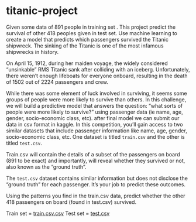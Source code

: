# titanic-project


Given some data of 891 people in training set . This project predict the survival of other 418 peoples given in test set.
 Use machine learning to create a model that predicts which passengers survived the Titanic shipwreck.
 The sinking of the Titanic is one of the most infamous shipwrecks in history.

On April 15, 1912, during her maiden voyage, the widely considered “unsinkable” RMS Titanic sank after colliding with an iceberg. Unfortunately, there weren’t enough lifeboats for everyone onboard, resulting in the death of 1502 out of 2224 passengers and crew.

While there was some element of luck involved in surviving, it seems some groups of people were more likely to survive than others.
In this challenge, we will build a predictive model that answers the question: “what sorts of people were more likely to survive?” using passenger data (ie name, age, gender, socio-economic class, etc).
after final model we can submit our data in csv format in kaggle.
In this competition, you’ll gain access to two similar datasets that include passenger information like name, age, gender, socio-economic class, etc. One dataset is titled `train.csv` and the other is titled `test.csv`.

Train.csv will contain the details of a subset of the passengers on board (891 to be exact) and importantly, will reveal whether they survived or not, also known as the “ground truth”.

The `test.csv` dataset contains similar information but does not disclose the “ground truth” for each passenger. It’s your job to predict these outcomes.

Using the patterns you find in the train.csv data, predict whether the other 418 passengers on board (found in test.csv) survived.

Train set = [train.csv.csv](https://github.com/priyanshu5943/titanic-project/files/8748903/train.csv.csv)
Test set = [test.csv](https://github.com/priyanshu5943/titanic-project/files/8748905/test.csv)


